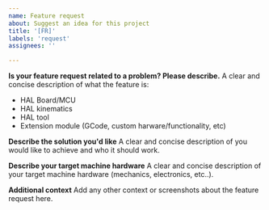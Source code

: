 ```yaml
---
name: Feature request
about: Suggest an idea for this project
title: '[FR]'
labels: 'request'
assignees: ''

---
```


**Is your feature request related to a problem? Please describe.**
A clear and concise description of what the feature is:
- HAL Board/MCU
- HAL kinematics
- HAL tool
- Extension module (GCode, custom harware/functionality, etc)

**Describe the solution you'd like**
A clear and concise description of you would like to achieve and who it should work.

**Describe your target machine hardware**
A clear and concise description of your target machine hardware (mechanics, electronics, etc..).

**Additional context**
Add any other context or screenshots about the feature request here.
